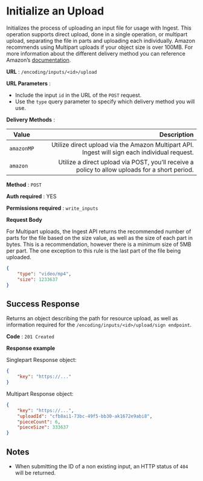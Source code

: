# Initialize an Upload

Initializes the process of uploading an input file for usage with Ingest. This operation supports direct upload, done in a single operation, or multipart upload, separating the file in parts and uploading each individually. Amazon recommends using Multipart uploads if your object size is over 100MB. For more information about the different delivery method you can reference Amazon’s [documentation](http://docs.aws.amazon.com/AmazonS3/latest/dev/UploadingObjects.html).

**URL** : `/encoding/inputs/<id>/upload`

**URL Parameters** :
- Include the input `id` in the URL of the `POST` request.
- Use the `type` query parameter to specify which delivery method you will use.

**Delivery Methods** :

| Value      | Description                                                                                    |
| ---------- | ----------------------------------------------------------------------------------------------:|
| `amazonMP` | Utilize direct upload via the Amazon Multipart API. Ingest will sign each individual request.  |
| `amazon`   | Utilize a direct upload via POST, you’ll receive a policy to allow uploads for a short period. |

**Method** : `POST`

**Auth required** : YES

**Permissions required** : `write_inputs`

**Request Body**

For Multipart uploads, the Ingest API returns the recommended number of parts for the file based on the size value, as well as the size of each part in bytes. This is a recommendation, however there is a minimum size of 5MB per part. The one exception to this rule is the last part of the file being uploaded.

```json
{
    "type": "video/mp4",
    "size": 1233637
}
```

## Success Response

Returns an object describing the path for resource upload, as well as information required for the `/encoding/inputs/<id>/upload/sign endpoint`.

**Code** : `201 Created`

**Response example**

Singlepart Response object:

```json
{
    "key": "https://..."
}
```

Multipart Response object:

```json
{
    "key": "https://...",
    "uploadId": "cfb8ai1-73bc-49f5-bb30-ak1672e9abi8",
    "pieceCount": 6,
    "pieceSize": 333637
}
```

## Notes

* When submitting the ID of a non existing input, an HTTP status of `404` will be returned.
